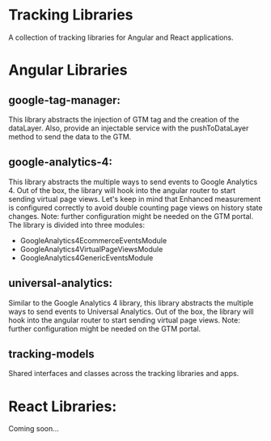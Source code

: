 <h1>Tracking Libraries</h1>

A collection of tracking libraries for Angular and React applications.

<h1>Angular Libraries</h1>

<h2>google-tag-manager:</h2>

This library abstracts the injection of GTM tag and the creation of the dataLayer. Also, provide an injectable service with the pushToDataLayer method to send the data to the GTM.

<h2>google-analytics-4:</h2>

This library abstracts the multiple ways to send events to Google Analytics 4. Out of the box, the library will hook into the angular router to start sending virtual page views. Let's keep in mind that Enhanced measurement is configured correctly to avoid double counting page views on history state changes. Note: further configuration might be needed on the GTM portal. The library is divided into three modules:

- GoogleAnalytics4EcommerceEventsModule
- GoogleAnalytics4VirtualPageViewsModule
- GoogleAnalytics4GenericEventsModule

<h2>universal-analytics:</h2>

Similar to the Google Analytics 4 library, this library abstracts the multiple ways to send events to Universal Analytics. Out of the box, the library will hook into the angular router to start sending virtual page views. Note: further configuration might be needed on the GTM portal.

<h2>tracking-models</h2>

Shared interfaces and classes across the tracking libraries and apps.

<h1>React Libraries:</h1>

Coming soon...

